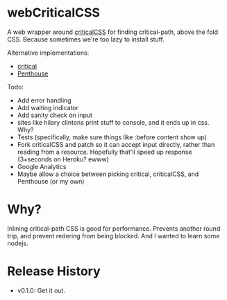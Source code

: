 # webCriticalCSS

A web wrapper around [criticalCSS](https://github.com/filamentgroup/criticalcss) for finding critical-path, above the fold CSS.  Because sometimes we're too lazy to install stuff.

Alternative implementations:
* [critical](https://github.com/addyosmani/critical)
* [Penthouse](https://github.com/pocketjoso/penthouse)

Todo:
* Add error handling
* Add waiting indicator
* Add sanity check on input
* sites like hilary clintons print stuff to console, and it ends up in css.  Why?
* Tests (specifically, make sure things like :before content show up)
* Fork criticalCSS and patch so it can accept input directly, rather than reading from a resource.  Hopefully that'll speed up response (3+seconds on Heroku? ewww)
* Google Analytics
* Maybe allow a choice between picking critical, criticalCSS, and Penthouse (or my own)

# Why?
Inlining critical-path CSS is good for performance.  Prevents another round trip, and prevent redering from being blocked.  And I wanted to learn some nodejs.

# Release History
* v0.1.0: Get it out.